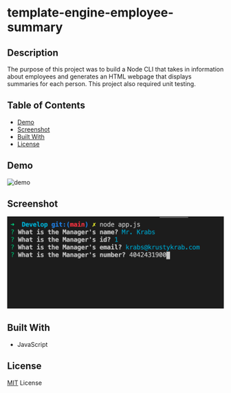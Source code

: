 # template-engine-employee-summary

## Description

The purpose of this project was to build a Node CLI that takes in information about employees and generates an HTML webpage that displays summaries for each person. This project also required unit testing.

## Table of Contents
- [Demo](#Demo)
- [Screenshot](#Screenshot)
- [Built With](#Built-With)
- [License](#License)

## Demo

![demo](./Assets/demo.gif)

## Screenshot

![screenshot](./Assets/image1.png)

## Built With

* JavaScript

## License
[MIT](https://choosealicense.com/licenses/mit/#) License
